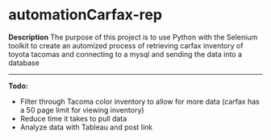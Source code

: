 # automationCarfax-rep

**Description**
The purpose of this project is to use Python with the Selenium toolkit to create an automized process of retrieving
carfax inventory of toyota tacomas and connecting to a mysql and sending the data into a database

---
**Todo:**
- Filter through Tacoma color inventory to allow for more data (carfax has a 50 page limit for viewing inventory)
- Reduce time it takes to pull data 
- Analyze data with Tableau and post link
